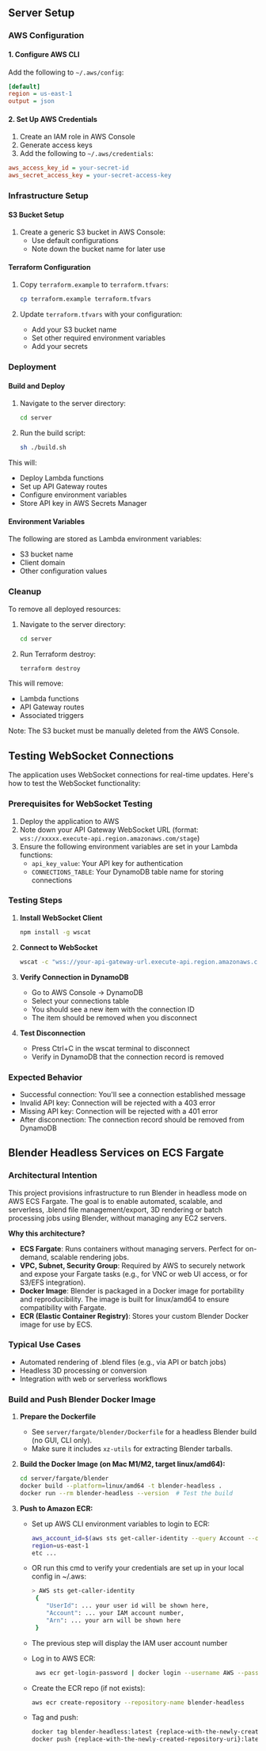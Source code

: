 
## Server Setup

### AWS Configuration

#### 1. Configure AWS CLI

Add the following to `~/.aws/config`:
```ini
[default]
region = us-east-1
output = json
```

#### 2. Set Up AWS Credentials

1. Create an IAM role in AWS Console
2. Generate access keys
3. Add the following to `~/.aws/credentials`:
```ini
aws_access_key_id = your-secret-id
aws_secret_access_key = your-secret-access-key
```

### Infrastructure Setup

#### S3 Bucket Setup

1. Create a generic S3 bucket in AWS Console:
   - Use default configurations
   - Note down the bucket name for later use

#### Terraform Configuration

1. Copy `terraform.example` to `terraform.tfvars`:
   ```bash
   cp terraform.example terraform.tfvars
   ```

2. Update `terraform.tfvars` with your configuration:
   - Add your S3 bucket name
   - Set other required environment variables
   - Add your secrets

### Deployment

#### Build and Deploy

1. Navigate to the server directory:
   ```bash
   cd server
   ```

2. Run the build script:
   ```bash
   sh ./build.sh
   ```

This will:
- Deploy Lambda functions
- Set up API Gateway routes
- Configure environment variables
- Store API key in AWS Secrets Manager

#### Environment Variables

The following are stored as Lambda environment variables:
- S3 bucket name
- Client domain
- Other configuration values

### Cleanup

To remove all deployed resources:

1. Navigate to the server directory:
   ```bash
   cd server
   ```

2. Run Terraform destroy:
   ```bash
   terraform destroy
   ```

This will remove:
- Lambda functions
- API Gateway routes
- Associated triggers

Note: The S3 bucket must be manually deleted from the AWS Console.

## Testing WebSocket Connections

The application uses WebSocket connections for real-time updates. Here's how to test the WebSocket functionality:

### Prerequisites for WebSocket Testing

1. Deploy the application to AWS
2. Note down your API Gateway WebSocket URL (format: `wss://xxxxx.execute-api.region.amazonaws.com/stage`)
3. Ensure the following environment variables are set in your Lambda functions:
   - `api_key_value`: Your API key for authentication
   - `CONNECTIONS_TABLE`: Your DynamoDB table name for storing connections

### Testing Steps

1. **Install WebSocket Client**
   ```bash
   npm install -g wscat
   ```

2. **Connect to WebSocket**
   ```bash
   wscat -c "wss://your-api-gateway-url.execute-api.region.amazonaws.com/stage?apiKey=your-api-key"
   ```

3. **Verify Connection in DynamoDB**
   - Go to AWS Console → DynamoDB
   - Select your connections table
   - You should see a new item with the connection ID
   - The item should be removed when you disconnect

4. **Test Disconnection**
   - Press Ctrl+C in the wscat terminal to disconnect
   - Verify in DynamoDB that the connection record is removed

### Expected Behavior

- Successful connection: You'll see a connection established message
- Invalid API key: Connection will be rejected with a 403 error
- Missing API key: Connection will be rejected with a 401 error
- After disconnection: The connection record should be removed from DynamoDB

## Blender Headless Services on ECS Fargate

### Architectural Intention

This project provisions infrastructure to run Blender in headless mode on AWS ECS Fargate. The goal is to enable automated, scalable, and serverless, .blend file management/export, 3D rendering or batch processing jobs using Blender, without managing any EC2 servers.

**Why this architecture?**
- **ECS Fargate**: Runs containers without managing servers. Perfect for on-demand, scalable rendering jobs.
- **VPC, Subnet, Security Group**: Required by AWS to securely network and expose your Fargate tasks (e.g., for VNC or web UI access, or for S3/EFS integration).
- **Docker Image**: Blender is packaged in a Docker image for portability and reproducibility. The image is built for linux/amd64 to ensure compatibility with Fargate.
- **ECR (Elastic Container Registry)**: Stores your custom Blender Docker image for use by ECS.

### Typical Use Cases
- Automated rendering of .blend files (e.g., via API or batch jobs)
- Headless 3D processing or conversion
- Integration with web or serverless workflows

### Build and Push Blender Docker Image

1. **Prepare the Dockerfile**
   - See `server/fargate/blender/Dockerfile` for a headless Blender build (no GUI, CLI only).
   - Make sure it includes `xz-utils` for extracting Blender tarballs.

2. **Build the Docker Image (on Mac M1/M2, target linux/amd64):**
   ```bash
   cd server/fargate/blender
   docker build --platform=linux/amd64 -t blender-headless .
   docker run --rm blender-headless --version  # Test the build
   ```

3. **Push to Amazon ECR:**
   - Set up AWS CLI environment variables to login to ECR:
     ```bash
     aws_account_id=$(aws sts get-caller-identity --query Account --output text)
     region=us-east-1
     etc ...
     ```
   - OR run this cmd to verify your credentials are set up in your local config in ~/.aws:
     ```bash
     > AWS sts get-caller-identity
      {
         "UserId": ... your user id will be shown here,
         "Account": ... your IAM account number,
         "Arn": ... your arn will be shown here
      }
     ```
   - The previous step will display the IAM user account number

   - Log in to AWS ECR:
     ```bash
      aws ecr get-login-password | docker login --username AWS --password-stdin {replace-with-your-IAM-account-number}.dkr.ecr.us-east-1.amazonaws.com
     ```
   - Create the ECR repo (if not exists):
     ```bash
     aws ecr create-repository --repository-name blender-headless
     ```
   - Tag and push:
     ```bash
     docker tag blender-headless:latest {replace-with-the-newly-created-repository-uri}
     docker push {replace-with-the-newly-created-repository-uri}:latest
